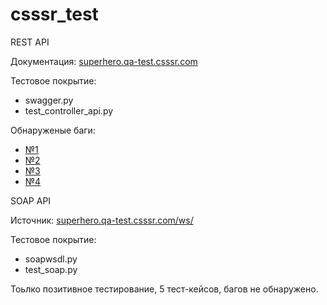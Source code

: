 # csssr_test

REST API

Документация: [superhero.qa-test.csssr.com](https://superhero.qa-test.csssr.com/swagger-ui.html#/superhero-controller)

Тестовое покрытие:

* swagger.py
* test_controller_api.py

Обнаруженые баги:

* [№1](https://github.com/alex-pancho/csssr_test/issues/1)
* [№2](https://github.com/alex-pancho/csssr_test/issues/2)
* [№3](https://github.com/alex-pancho/csssr_test/issues/3)
* [№4](https://github.com/alex-pancho/csssr_test/issues/4)

SOAP API

Источник: [superhero.qa-test.csssr.com/ws/](https://soap.qa-test.csssr.com/ws/soap.wsdl)

Тестовое покрытие:

* soapwsdl.py
* test_soap.py

Тоьлко позитивное тестирование, 5 тест-кейсов, багов не обнаружено.
